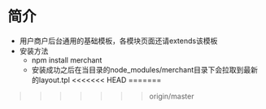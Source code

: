 简介
=======
+ 用户商户后台通用的基础模板，各模块页面还请extends该模板
+ 安装方法
  + npm install merchant
  + 安装成功之后在当目录的node_modules/merchant目录下会拉取到最新的layout.tpl
<<<<<<< HEAD
=======

>>>>>>> origin/master
